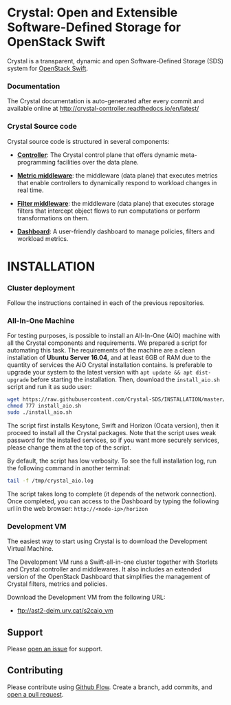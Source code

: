 #  Crystal: Open and Extensible Software-Defined Storage for OpenStack Swift

Crystal is a transparent, dynamic and open Software-Defined Storage (SDS) system for [OpenStack Swift](http://swift.openstack.org). 

### Documentation

The Crystal documentation is auto-generated after every commit and available online at http://crystal-controller.readthedocs.io/en/latest/

### Crystal Source code

Crystal source code is structured in several components:

* **[Controller](https://github.com/Crystal-SDS/controller)**: The Crystal control plane that offers dynamic meta-programming facilities over the data plane.

* **[Metric middleware](https://github.com/Crystal-SDS/metric-middleware)**: the middleware (data plane) that executes metrics that enable controllers to dynamically respond to workload changes in real time.

* **[Filter middleware](https://github.com/Crystal-SDS/filter-middleware)**: the middleware (data plane) that executes storage filters that intercept object flows to run computations or perform transformations on them.

* **[Dashboard](https://github.com/Crystal-SDS/dashboard)**: A user-friendly dashboard to manage policies, filters and workload metrics.


# INSTALLATION

### Cluster deployment

Follow the instructions contained in each of the previous repositories.

### All-In-One Machine

For testing purposes, is possible to install an All-In-One (AiO) machine with all the Crystal components and requirements.
We prepared a script for automating this task. The requirements of the machine are a clean installation of **Ubuntu Server 16.04**, and at least 6GB of RAM due to the quantity of services the AiO Crystal installation contains. Is preferable to upgrade your system to the latest version with `apt update && apt dist-upgrade` before starting the installation. Then, download the `install_aio.sh` script and run it as sudo user:

```bash
wget https://raw.githubusercontent.com/Crystal-SDS/INSTALLATION/master/install_aio.sh
chmod 777 install_aio.sh
sudo ./install_aio.sh
```

The script first installs Kesytone, Swift and Horizon (Ocata version), then it proceed to install all the Crystal packages. Note that the script uses weak password for the installed services, so if you want more securely services, please change them at the top of the script.

By default, the script has low verbosity. To see the full installation log, run the following command in another terminal:

```bash
tail -f /tmp/crystal_aio.log
```

The script takes long to complete (it depends of the network connection). Once completed, you can access to the Dashboard by typing the following url in the web browser: `http://<node-ip>/horizon`

### Development VM

The easiest way to start using Crystal is to download the Development Virtual Machine.

The Development VM runs a Swift-all-in-one cluster together with Storlets and Crystal controller and middlewares.
It also includes an extended version of the OpenStack Dashboard that simplifies the management of Crystal filters, metrics and policies.

Download the Development VM from the following URL:

* ftp://ast2-deim.urv.cat/s2caio_vm

## Support

Please [open an issue](https://github.com/Crystal-SDS/INSTALLATION/issues/new) for support.

## Contributing

Please contribute using [Github Flow](https://guides.github.com/introduction/flow/). Create a branch, add commits, and [open a pull request](https://github.com/Crystal-SDS/INSTALLATION/compare/).